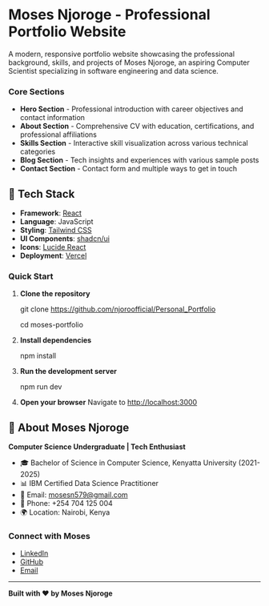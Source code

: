 # Moses Njoroge - Professional Portfolio Website

A modern, responsive portfolio website showcasing the professional background, skills, and projects of Moses Njoroge, an aspiring Computer Scientist specializing in software engineering and data science.

### Core Sections

- **Hero Section** - Professional introduction with career objectives and contact information
- **About Section** - Comprehensive CV with education, certifications, and professional affiliations
- **Skills Section** - Interactive skill visualization across various technical categories
- **Blog Section** - Tech insights and experiences with various sample posts
- **Contact Section** - Contact form and multiple ways to get in touch

## 🚀 Tech Stack

- **Framework**: [React](https://react.dev/)
- **Language**: JavaScript
- **Styling**: [Tailwind CSS](https://tailwindcss.com/)
- **UI Components**: [shadcn/ui](https://ui.shadcn.com/)
- **Icons**: [Lucide React](https://lucide.dev/)
- **Deployment**: [Vercel](https://vercel.com/)

### Quick Start

1. **Clone the repository**

   git clone https://github.com/njoroofficial/Personal_Portfolio

   cd moses-portfolio

2. **Install dependencies**

   npm install

3. **Run the development server**

   npm run dev

4. **Open your browser**
   Navigate to [http://localhost:3000](http://localhost:3000)

## 👤 About Moses Njoroge

**Computer Science Undergraduate | Tech Enthusiast**

- 🎓 Bachelor of Science in Computer Science, Kenyatta University (2021-2025)
- 📊 IBM Certified Data Science Practitioner
- 📧 Email: mosesn579@gmail.com
- 📱 Phone: +254 704 125 004
- 🌍 Location: Nairobi, Kenya

### Connect with Moses

- [LinkedIn](https://www.linkedin.com/in/moses-njoroge-44b465247)
- [GitHub](https://github.com/njoroofficial)
- [Email](mailto:mosesn579@gmail.com)

---

**Built with ❤️ by Moses Njoroge**
